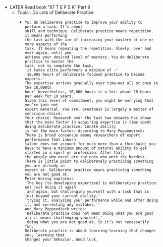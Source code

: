 - LATER Read book "97 T E P S K" Part 9
	- Topic : Do Lots of Deliberate Practice
		- ```apl
		  You do deliberate practice to improve your ability to perform a task. It’s about
		  skill and technique. Deliberate practice means repetition. It means performing
		  the task with the aim of increasing your mastery of one or more aspects of the
		  task. It means repeating the repetition. Slowly, over and over again, until you
		  achieve your desired level of mastery. You do deliberate practice to master the
		  task, not to complete the task.
		  'it takes elite performers a minimum of -'
		  '10,000 hours of deliberate focused practice to become experts.'
		  The expertise arrives gradually over time—not all at once in the 10,000th
		  hour! Nevertheless, 10,000 hours is a lot: about 20 hours per week for 10 years.
		  Given this level of commitment, you might be worrying that you’re just not
		  expert material. You are. Greatness is largely a matter of conscious choice.
		  Your choice. Research over the last two decades has shown that the main factor in acquiring expertise is time spent doing deliberate practice. Innate ability
		  is not the main factor. According to Mary Poppendieck:
		  There is broad consensus among researchers of expert performance that inborn
		  talent does not account for much more than a threshold; you have to have a minimum amount of natural ability to get started in a sport or profession. After that,
		  the people who excel are the ones who work the hardest.
		  There is little point to deliberately practicing something you are already an
		  expert at. Deliberate practice means practicing something you are not good at.
		  Peter Norvig explains:
		  'The key [to developing expertise] is deliberative practice: not just doing it again'
		  'and again, but challenging yourself with a task that is just beyond your current ability,' 
		  'trying it, analyzing your performance while and after doing it, and correcting any mistakes.''
		  And Mary Poppendieck writes:
		  'Deliberate practice does not mean doing what you are good at; it means challenging yourself,'
		  'doing what you are not good at. So it’s not necessarily fun.'
		  Deliberate practice is about learning—learning that changes you, learning that
		  changes your behavior. Good luck.
		  ```